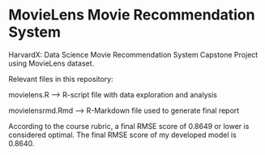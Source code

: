 # MovieLens Movie Recommendation System

HarvardX: Data Science Movie Recommendation System Capstone Project using MovieLens dataset.

Relevant files in this repository:

movielens.R --> R-script file with data exploration and analysis

movielensrmd.Rmd --> R-Markdown file used to generate final report

According to the course rubric, a final RMSE score of 0.8649 or lower is considered optimal. The final RMSE score of my developed model is 0.8640.
